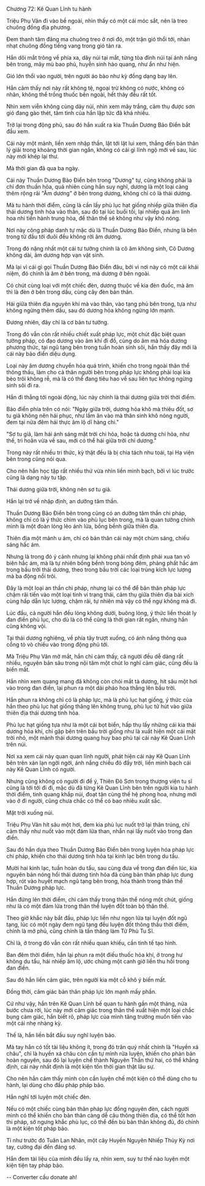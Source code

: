 




Chương 72: Kê Quan Lĩnh tu hành


Triệu Phụ Vân đi vào bề ngoài, nhìn thấy có một cái móc sắt, nên là treo chuông đồng địa phương.

Đem thanh tâm đãng ma chuông treo ở nơi đó, một trận gió thổi tới, nhàn nhạt chuông đồng tiếng vang trong gió tản ra.

Hắn dõi mắt trông về phía xa, dãy núi tại mắt, từng tòa đỉnh núi tại ánh nắng bên trong, mây mù bao phủ, huyễn sinh hào quang, như ẩn như hiện.

Gió lớn thổi vào người, trên người áo bào như kỳ đồng dạng bay lên.

Hắn cảm thấy nơi này rất không tệ, ngoại trừ không có nước, không có nhân, không thể trồng thuốc bên ngoài, hết thảy đều rất tốt.

Nhìn xem viễn không cùng dãy núi, nhìn xem mây trắng, cảm thụ được sơn gió đang gào thét, tâm tình của hắn lập tức đã khá nhiều.

Trở lại trong động phủ, sau đó hắn xuất ra kia Thuần Dương Bảo Điển bắt đầu xem.

Cái này một mảnh, liền xem nhập thần, lật tới lật lui xem, thẳng đến bản thân lý giải trong khoảng thời gian ngắn, không có cái gì lĩnh ngộ mới về sau, lúc này mới khép lại thư.

Mà thời gian đã qua ba ngày.

Cái này Thuần Dương Bảo Điển bên trong "Dương" tự, cũng không phải là chỉ đơn thuần hỏa, quả nhiên cùng hắn suy nghĩ, dương là một loại càng thêm rộng rãi "Âm dương" ở bên trong dương, không chỉ có là thái dương.

Mà tu hành thời điểm, cũng là cần lấy phù lục hạt giống nhiếp giữa thiên địa thái dương tinh hỏa vào thân, sau đó tại lúc buổi tối, lại nhiếp quá âm linh hoa nhi tiến hành trung hòa, để thân thể sẽ không như vậy khô nóng.

Nơi này công pháp danh tự mặc dù là Thuần Dương Bảo Điển, nhưng là bên trong từ đầu tới đuôi đều không rời âm dương.

Trong đó nặng nhất một cái tư tưởng chính là cô âm không sinh, Cô Dương không dài, âm dương hợp vạn vật sinh.

Mà lại vì cái gì gọi Thuần Dương Bảo Điển đâu, bởi vì nơi này có một cái khái niệm, đó chính là âm ở bên trong, mà dương ở bên ngoài.

Có chút cùng loại với một chiếc đèn, dương thuộc về kia đèn đuốc, mà âm thì là đèn ở bên trong dầu, cùng cây đèn bản thân.

Hái giữa thiên địa nguyên khí mà vào thân, vào tạng phủ bên trong, tựa như không ngừng thêm dầu, sau đó dương hỏa không ngừng lớn mạnh.

Đương nhiên, đây chỉ là cơ bản tư tưởng.

Trong đó vẫn còn rất nhiều chiết xuất pháp lực, một chút đặc biệt quan tưởng pháp, có đạo dương vào âm khí đi đồ, cùng do âm mà hóa dương phương thức, tại ngũ tạng bên trong tuần hoàn sinh sôi, hắn thấy đây mới là cái này bảo điển diệu dụng.

Loại này âm dương chuyển hóa quá trình, khiến cho trong ngoài thân thể thông thấu, làm cho cả thân người bên trong pháp lực không phải loại kia bèo trôi không rễ, mà là có thể đang tiêu hao về sau liên tục không ngừng sinh sôi đi ra.

Hắn đi thẳng tới ngoài động, lúc này chính là thái dương giữa trời thời điểm.

Bảo điển phía trên có nói: "Ngày giữa trời, dương hỏa khô mà thiêu đốt, sơ tu giả không nên hái phục, như lầm ăn vào mà thân sinh khô nóng người, đem tại nửa đêm hái thực âm lộ dĩ hàng chi."

"Sơ tu giả, làm hái ánh sáng mặt trời chi hỏa, hoặc tà dương chi hỏa, như thế, trì hoãn vừa về sau, mới có thể hái giữa trời chi dương."

Trong này rất nhiều tri thức, kỳ thật đều là bị chia tách nhu toái, tại Hạ viện bên trong cũng nói qua.

Cho nên hắn học tập rất nhiều thứ vừa nhìn liền minh bạch, bởi vì lúc trước cũng là dạng này tu tập.

Thái dương giữa trời, không nên sơ tu giả.

Hắn lại trở về nhập định, an dưỡng tâm thần.

Thuần Dương Bảo Điển bên trong cũng có an dưỡng tâm thần chi pháp, không chỉ có là ý thức chìm vào phù lục bên trong, mà là quan tưởng chính mình là một đoàn lỏng lẻo ánh lửa, bồng bềnh giữa thiên địa.

Thiên địa một mảnh u ám, chỉ có bản thân cái này một chùm sáng, chiếu sáng hắc ám.

Nhưng là trong đó ý cảnh nhưng lại không phải nhất định phải xua tan vô biên hắc ám, mà là tự nhiên bồng bềnh trong bóng đêm, phảng phất hắc ám trong bầu trời thái dương, theo trong bầu trời các loại trùng kích lực lượng mà ba động nổi trôi.

Đây là một loại an thần chi pháp, nhưng lại có thể để bản thân pháp lực chậm rãi tiến vào một loại tinh vi trạng thái, cảm thụ giữa thiên địa bài xích cùng hấp dẫn lực lượng, chậm rãi, tự nhiên mà vậy có thể ngự không mà đi.

Lúc đầu, cả người hắn đều lỏng không dưới, buông lỏng, ý thức liền thoát ly đan điền phù lục, cho dù là có thể cũng là thời gian rất ngắn, nhưng hắn cũng không vội.

Tại thái dương nghiêng, về phía tây trượt xuống, có ánh nắng thông qua cổng tò vò chiếu vào trong động phủ tới.

Mà Triệu Phụ Vân mở mắt, hắn chỉ cảm thấy, cả người đều dễ dàng rất nhiều, nguyên bản sâu trong nội tâm một chút lo nghĩ cảm giác, cũng đều là biến mất.

Hắn nhìn xem quang mang đã không còn chói mắt tà dương, hít sâu một hơi vào trong đan điền, lại phun ra một dải pháo hoa thẳng lên bầu trời.

Hắn phun ra không chỉ có là pháp lực, mà là phù lục hạt giống, ý thức của hắn theo phù lục hạt giống thăng lên không trung, phù lục tử hút vào giữa thiên địa thái dương tinh hỏa.

Phù lục hạt giống tựa như là một cái bọt biển, hấp thụ lấy những cái kia thái dương hỏa khí, chỉ gặp bên trên bầu trời giống như là xuất hiện một cái mặt trời nhỏ, một mảnh thái dương quang huy bao phủ tại cái này Kê Quan Lĩnh trên núi.

Nơi xa xem cái này quan quan lĩnh người, phát hiện cái này Kê Quan Lĩnh bên trên xán lạn ngời ngời, ánh nắng chiều đỏ đầy trời, liền minh bạch cái này Kê Quan Lĩnh có người.

Nhưng cũng không có người đi để ý, Thiên Đô Sơn trong thượng viện tu sĩ cũng là tới tới đi đi, mặc dù đã từng Kê Quan Lĩnh bên trên người kia tu hành thời điểm, tinh quang khắp núi, đoạt tận cùng thế hệ phong hoa, nhưng mới vào ở đi người, cũng chưa chắc có thể có bao nhiêu xuất sắc.

Mặt trời xuống núi.

Triệu Phụ Vân hít sâu một hơi, đem kia phù lục nuốt trở lại thân trúng, chỉ cảm thấy như nuốt vào một đám lửa than, nhẫn nại lấy nuốt vào trong đan điền.

Sau đó hắn dựa theo Thuần Dương Bảo Điển bên trong luyện hóa pháp lực chi pháp, khiến cho thái dương tinh hỏa tại kinh lạc bên trong du tẩu.

Mười hai kinh lạc, tuần hoàn du tẩu, sau cùng đưa về trong đan điền lúc, kia nguyên bản nóng hổi thái dương tinh hỏa đã cùng bản thân pháp lực dung hợp, rót vào huyết mạch ngũ tạng bên trong, hóa thành trong thân thể Thuần Dương pháp lực.

Hắn đứng lên thời điểm, chỉ cảm thấy trong thân thể nóng một chút, giống như là có một đám lửa trong thân thể luyện đốt toàn bộ thân thể.

Theo giờ khắc này bắt đầu, pháp lực liền như ngọn lửa tại luyện đốt ngũ tạng, lúc có một ngày đem ngũ tạng đều luyện đốt thông thấu thời điểm, chính là mở phủ, cũng chính là tấn thăng làm Tử Phủ Tu Sĩ.

Chỉ là, ở trong đó vẫn còn rất nhiều quan khiếu, cần tinh tế tạo hình.

Ban đêm thời điểm, hắn lại phun ra một điếu thuốc hỏa khí, ở trong hư không du tẩu, hái nhiếp âm lộ, ước chừng một canh giờ liền thu hồi trong đan điền.

Sau đó hắn liền cảm giác, trên người kia một cỗ khô ý biến mất.

Đồng thời, cảm giác bản thân pháp lực lớn mạnh mấy phần.

Cứ như vậy, hắn trên Kê Quan Lĩnh bế quan tu hành gần một tháng, nửa bước chưa rời, lúc này mới cảm giác trong thân thể xuất hiện một loại chắc bụng cảm giác, hắn biết rõ, pháp lực của mình tăng trưởng muốn tiến vào một cái nhẹ nhàng kỳ.

Thế là, hắn liền bắt đầu suy nghĩ luyện bảo.

Mà tay hắn có tốt tài liệu không ít, trong đó trân quý nhất chính là "Huyền xá châu", chỉ là huyền xá châu còn cần tự mình rửa luyện, khiến cho phản bản hoàn nguyên, sau đó lại luyện chế thành Nguyên Thần thứ hai, có thể khẳng định, cái này nhất định là một kiện tốn thời gian thật lâu sự.

Cho nên hắn cảm thấy mình còn cần luyện chế một kiện có thể dùng cho tu hành, lại dùng cho đấu pháp pháp bảo.

Hắn nghĩ tới luyện một chiếc đèn.

Nếu có một chiếc cùng bản thân pháp lực đồng nguyên đèn, cách người mình có thể khiến cho bản thân càng dễ câu thông thiên địa, có thể tốt hơn thi pháp, sở ngưng khắc phù lục, có thể đền bù bản thân không đủ, đó chính là một kiện tốt pháp bảo.

Tỉ như trước đó Tuân Lan Nhân, một cây Huyền Nguyên Nhiếp Thủy Kỳ nơi tay, cường đại đến đáng sợ.

Hắn đem tài liệu của mình đều lấy ra, nhìn xem, suy tư thế nào luyện một kiện tiện tay pháp bảo.

--
Converter cầu donate ah!




